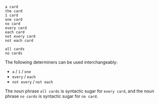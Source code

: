 ```
a card
the card
1 card
one card
no card
every card
each card
not every card
not each card

all cards
no cards
```

The following determiners can be used interchangeably: 

* `a` / `1` / `one`
* `every` / `each`
* `not every` / `not each`

The noun phrase `all cards` is syntactic sugar for `every card`, and the noun phrase `no cards` is syntactic sugar for `no card`.